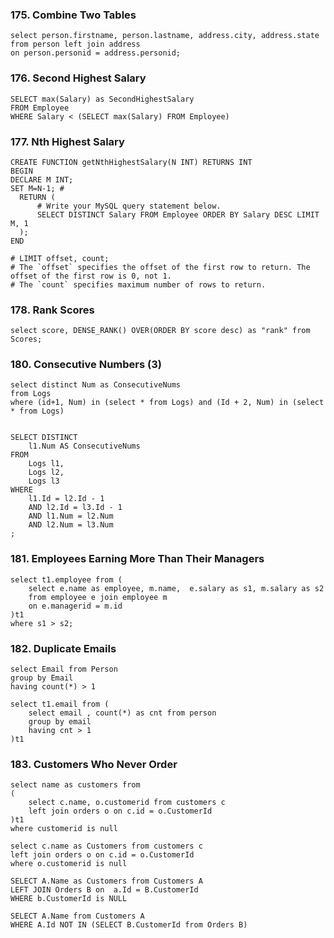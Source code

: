 ### 175. Combine Two Tables
```
select person.firstname, person.lastname, address.city, address.state 
from person left join address 
on person.personid = address.personid;
```

### 176. Second Highest Salary
```
SELECT max(Salary) as SecondHighestSalary
FROM Employee
WHERE Salary < (SELECT max(Salary) FROM Employee) 
```

### 177. Nth Highest Salary
```
CREATE FUNCTION getNthHighestSalary(N INT) RETURNS INT
BEGIN
DECLARE M INT;
SET M=N-1; #
  RETURN (
      # Write your MySQL query statement below.
      SELECT DISTINCT Salary FROM Employee ORDER BY Salary DESC LIMIT M, 1
  );
END

# LIMIT offset, count;
# The `offset` specifies the offset of the first row to return. The offset of the first row is 0, not 1.
# The `count` specifies maximum number of rows to return.
```

### 178. Rank Scores
```
select score, DENSE_RANK() OVER(ORDER BY score desc) as "rank" from Scores;
```

### 180. Consecutive Numbers (3)
```
select distinct Num as ConsecutiveNums
from Logs
where (id+1, Num) in (select * from Logs) and (Id + 2, Num) in (select * from Logs)


SELECT DISTINCT
    l1.Num AS ConsecutiveNums
FROM
    Logs l1,
    Logs l2,
    Logs l3
WHERE
    l1.Id = l2.Id - 1
    AND l2.Id = l3.Id - 1
    AND l1.Num = l2.Num
    AND l2.Num = l3.Num
;
```

### 181. Employees Earning More Than Their Managers
```
select t1.employee from (
    select e.name as employee, m.name,  e.salary as s1, m.salary as s2
    from employee e join employee m
    on e.managerid = m.id
)t1
where s1 > s2;
```

### 182. Duplicate Emails
```
select Email from Person
group by Email
having count(*) > 1

select t1.email from (
    select email , count(*) as cnt from person
    group by email
    having cnt > 1
)t1
```

### 183. Customers Who Never Order
```
select name as customers from
(
    select c.name, o.customerid from customers c 
    left join orders o on c.id = o.CustomerId
)t1
where customerid is null

select c.name as Customers from customers c 
left join orders o on c.id = o.CustomerId
where o.customerid is null

SELECT A.Name as Customers from Customers A
LEFT JOIN Orders B on  a.Id = B.CustomerId
WHERE b.CustomerId is NULL

SELECT A.Name from Customers A
WHERE A.Id NOT IN (SELECT B.CustomerId from Orders B)
```

###
```
```

###
```
```
